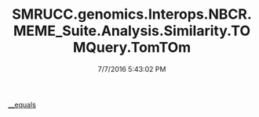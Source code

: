 ﻿---
title: SMRUCC.genomics.Interops.NBCR.MEME_Suite.Analysis.Similarity.TOMQuery.TomTOm
date: 7/7/2016 5:43:02 PM
---

[__equals](T-SMRUCC.genomics.Interops.NBCR.MEME_Suite.Analysis.Similarity.TOMQuery.TomTOm.__equals.html)
